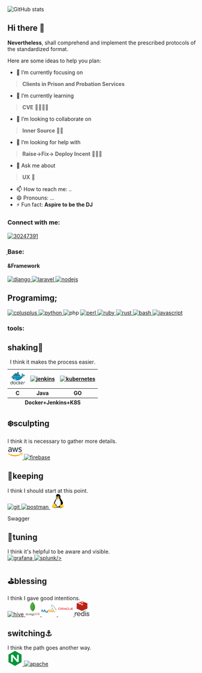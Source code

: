 ![GitHub stats](https://github-readme-stats.vercel.app/api?username=supertee003&show_icons=truer&rank_icon=github&theme=onedark)
## Hi there 👋


**Nevertheless**, shall comprehend and implement the prescribed protocols of the standardized format.

Here are some ideas to help you plan:

- 🔭 I’m currently focusing on
> **Clients in Prison and Probation Services** 
- 🌱 I’m currently learning
> **CVE** 🔸🔸🔸🔸
- 👯 I’m looking to collaborate on
> **Inner Source** 🔸🔸
- 🤔 I’m looking for help with
> **Raise->Fix-> **Deploy Incent**** 🔸🔸🔸
- 💬 Ask me about
> **UX** 🔸
- 📫 How to reach me: ..
- 😄 Pronouns: ...
- ⚡ Fun fact: **Aspire to be the DJ**

<h3 align="left">Connect with me:</h3>
  <p align="left">
    <a href="https://stackoverflow.com/users/30247391" target="blank">
      <img align="center" src="https://raw.githubusercontent.com/rahuldkjain/github-profile-readme-generator/master/src/images/icons/Social/stack-overflow.svg" alt="30247391" height="30" width="40" /> </a>
  </p>

<h3 align="left">ฺBase:</h3>
  
  <h4>&Framework</h4>
    <div display="flex">
      <a href="https://docs.djangoproject.com/en/5.2/topics/security/" target="_blank" rel="noreferrer">
        <img src="https://img.shields.io/badge/django-%231A1928?style=for-the-badge&logo=django&logoColor=%23FFFFFF&labelColor=%23092E20" alt="django"/> </a>
      <a href="https://laravel.com/docs/5.1/" target="_blank" rel="noreferrer">
        <img src="https://img.shields.io/badge/laravel-%23252D37?style=for-the-badge&logo=laravel&logoColor=%23FF2D20&labelColor=%23FFFFFF" alt="laravel" </a>
      <a href="https://nodejs.org/en/learn/getting-started/introduction-to-nodejs" target="_blank" rel="noreferrer">
        <img src="https://img.shields.io/badge/nodedotjs-%232B2B2B?style=for-the-badge&logo=nodedotjs&logoColor=%235FA04E&labelColor=%23FFFFFF" alt="nodejs"/> </a>
    </div>

  <h2>Programimg;</h2>
    <div display="flex">
      <a href="https://chromium.googlesource.com/chromium/src/+/HEAD/docs/security/rule-of-2.md" target="_blank" rel="noreferrer">
        <img src="https://img.shields.io/badge/cplusplus-%23A8B9CC?style=for-the-badge&logo=cplusplus&logoColor=%23F3F5F5&labelColor=%235881D8" alt="cplusplus"/> </a>
      <a href="https://owasp.org/www-project-pytm/" target="_blank" rel="noreferrer">
        <img src="https://img.shields.io/badge/python-%23ECD53F?style=for-the-badge&logo=python&logoColor=%23E8E8E8&labelColor=%233776AB" alt="python"/> </a
      <a href="https://cheatsheetseries.owasp.org/cheatsheets/PHP_Configuration_Cheat_Sheet.html" target="_blank" rel="noreferrer">
        <img src="https://img.shields.io/badge/php-%236C78AF?style=for-the-badge&logo=php&logoColor=%234A5F88&labelColor=%23FAFAFA" alt="php"/> </a>
      <a href="https://perldoc.perl.org/perlsec" target="_blank" rel="noreferrer">
        <img src="https://img.shields.io/badge/perl-%230073A1?style=for-the-badge&logo=perl&logoColor=%23000000&labelColor=%23FFFFFF" alt="perl"/> </a>
      <a href="https://cheatsheetseries.owasp.org/cheatsheets/Ruby_on_Rails_Cheat_Sheet.html" target="_blank" rel="noreferrer">
        <img src="https://img.shields.io/badge/ruby-%23000000?style=for-the-badge&logo=ruby&logoColor=%23CC342D&labelColor=%23FFFFFF" alt="ruby"/> </a>
      <a href="https://perldoc.perl.org/perlsec" target="_blank" rel="noreferrer">
        <img src="https://img.shields.io/badge/rust-%23000000?style=for-the-badge&logo=rust&logoColor=%23000000&labelColor=%23FFFFFF" alt="rust"/> </a>
      <a href="https://www.gnu.org/software/bash/manual/bash.html#Security-Considerations" target="_blank" rel="noreferrer">
        <img src="https://img.shields.io/badge/gnubash-%23000000?style=for-the-badge&logo=gnubash&logoColor=%23000000&labelColor=%23FFFFFF" alt="bash"/> </a>
      <a href="https://www.gnu.org/software/bash/manual/bash.html#Security-Considerations" target="_blank" rel="noreferrer">
        <img src="https://img.shields.io/badge/javascript-%23999999?style=for-the-badge&logo=javascript&logoColor=%23F7DF1E&labelColor=%23000000" alt="javascript"/> </a>
    </div>

  <h3>tools:</h3>
  <h2>shaking🚥</h2>
    <div display="flex">
      
<table>
  <caption>
    I think it makes the process easier.
  </caption>
  <thead>
    <tr>
      <th scope="col"><a href="https://5gcroco.eu/images/templates/rsvario/images/5GCroCo_DockerSecurityBasics_Training.pdf" target="_blank" rel="noreferrer"> 
        <img src="https://raw.githubusercontent.com/devicons/devicon/master/icons/docker/docker-original-wordmark.svg" alt="docker" width="40" height="40"/></a>
      </th>
      <th scope="col"><a href="https://https://www.jenkins.io/doc/book/security/managing-security/" target="_blank" rel="noreferrer"> 
        <img src="https://www.vectorlogo.zone/logos/jenkins/jenkins-icon.svg" alt="jenkins" width="40" height="40"/> </a></th>
      <th scope="col"><a href="https://edu.anarcho-copy.org/GNU%20Linux%20-%20Unix-Like/DevOps/Learn%20Kubernetes%20Security.pdf" target="_blank" rel="noreferrer">
        <img src="https://www.vectorlogo.zone/logos/kubernetes/kubernetes-icon.svg" alt="kubernetes" width="40" height="40"/> </a></th>
    </tr>
  </thead>
  <tbody>
    <tr>
      <th scope="row">C</th>
      <th scope="row">Java</th>
      <th scope="row">GO</th>
    </tr>
  </tbody>
  <tfoot>
    <tr>
      <th scope="row" colspan="3">Docker+Jenkins+K8S</th>
    </tr>
  </tfoot>
</table>
    </div>
    
  <h2>❄️sculpting</h2>
    <div display="flex">
      I think it is necessary to gather more details. <br>
      <a href="https://docs.aws.amazon.com/pdfs/whitepapers/latest/aws-overview/aws-overview.pdf" target="_blank" rel="noreferrer"> 
        <img src="https://raw.githubusercontent.com/devicons/devicon/master/icons/amazonwebservices/amazonwebservices-original-wordmark.svg" alt="aws" width="40" height="40"/> </a>
      <a href="https://norma.ncirl.ie/7426/1/manoharbabu.pdf" target="_blank" rel="noreferrer">
        <img src="https://www.vectorlogo.zone/logos/firebase/firebase-icon.svg" alt="firebase" width="40" height="40"/> </a>
    </div>
  
  <h2>🎏keeping</h2>
    <div display="flex">
      I think I should start at this point. <br>
      <a href="https://indico.cern.ch/event/724719/contributions/2981043/attachments/1638054/2754736/Git_tutorial.pdf" target="_blank" rel="noreferrer">
        <img src="https://www.vectorlogo.zone/logos/git-scm/git-scm-icon.svg" alt="git" width="40" height="40"/> </a>
      <a href="https://voyager.postman.com/pdf/2023-state-of-the-api-report-postman.pdf" target="_blank" rel="noreferrer"> 
        <img src="https://www.vectorlogo.zone/logos/getpostman/getpostman-icon.svg" alt="postman" width="40" height="40"/> </a>
      <a href="https://linux-training.be/linuxsec.pdf" target="_blank" rel="noreferrer">
        <img src="https://raw.githubusercontent.com/devicons/devicon/master/icons/linux/linux-original.svg" alt="linux" width="40" height="40"/> </a>
      <p>Swagger</p>
    </div>
  
  <h2>🎿tuning</h2>
    <div display="flex">
      I think it's helpful to be aware and visible. <br>
      <a href="https://www.cisco.com/c/en/us/support/docs/wireless/policy-suite-mobile/214788-introduction-of-grafana-and-its-usage.pdf" target="_blank" rel="noreferrer">
        <img src="https://www.vectorlogo.zone/logos/grafana/grafana-icon.svg" alt="grafana" width="40" height="40"/> </a>
      <a href="https://github.com/subbukandula/Splunk/blob/master/Splunk%206.X%20Fundamentals%20Part%201%20(eLearning).pdf" target="_blank" rel="noreferrer">
        <img src="https://www.vectorlogo.zone/logos/splunk/splunk-ar21~bgwhite.svg" alt="splunk" width="40" height="40"/>/> </a>
    </div>
  
  <h2>⛳blessing</h2>
    <div display="flex">
      I think I gave good intentions. <br>
      <a href="https://hive.apache.org/" target="_blank" rel="noreferrer">
        <img src="https://www.vectorlogo.zone/logos/apache_hive/apache_hive-icon.svg" alt="hive" width="40" height="40"/> </a>
      <a href="https://www.mongodb.com/" target="_blank" rel="noreferrer">
        <img src="https://raw.githubusercontent.com/devicons/devicon/master/icons/mongodb/mongodb-original-wordmark.svg" alt="mongodb" width="40" height="40"/> </a>
      <a href="https://www.mysql.com/" target="_blank" rel="noreferrer">
        <img src="https://raw.githubusercontent.com/devicons/devicon/master/icons/mysql/mysql-original-wordmark.svg" alt="mysql" width="40" height="40"/> </a>
      <a href="https://www.oracle.com/" target="_blank" rel="noreferrer">
        <img src="https://raw.githubusercontent.com/devicons/devicon/master/icons/oracle/oracle-original.svg" alt="oracle" width="40" height="40"/> </a>
      <a href="https://redis.io" target="_blank" rel="noreferrer">
        <img src="https://raw.githubusercontent.com/devicons/devicon/master/icons/redis/redis-original-wordmark.svg" alt="redis" width="40" height="40"/> </a>
    </div>
  
  <h2>switching⚓</h2>
    <div display="flex">
      I think the path goes another way. <br>
      <a href="https://altair.pw/pub/doc/nginx/Mastering%20NGINX/Mastering%20NGINX.pdf" target="_blank" rel="noreferrer">
        <img src="https://raw.githubusercontent.com/devicons/devicon/master/icons/nginx/nginx-original.svg" alt="nginx" width="40" height="40"/> </a>
      <a href="https://www.dedoimedo.com/computers/www.dedoimedo.com-apache-web-server-lm.pdf" target="_blank" rel="noreferrer">
        <img src="https://www.vectorlogo.zone/logos/apache/apache-official.svg" alt="apache" width="40" height="40"/> </a>
    </div> 
